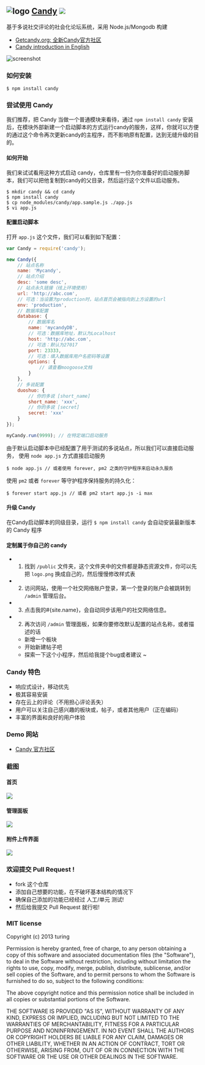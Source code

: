![logo](http://ww1.sinaimg.cn/large/61ff0de3gw1e7d9luh49bj201201bdfm.jpg) [Candy](http://getcandy.org) ![](https://badge.fury.io/js/candy.png)
---

基于多说社交评论的社会化论坛系统，采用 Node.js/Mongodb 构建

- [Getcandy.org: 全新Candy官方社区](http://getcandy.org)
- [Candy introduction in English](https://github.com/turingou/candy/blob/master/README.en.md)

![screenshot](http://ww2.sinaimg.cn/large/61ff0de3gw1e7gysyptnkj20wf0nj0wu.jpg)

### 如何安装
````
$ npm install candy
````

### 尝试使用 Candy
我们推荐，把 Candy 当做一个普通模块来看待，通过 `npm install candy` 安装后，在模块外部新建一个启动脚本的方式运行candy的服务，这样，你就可以方便的通过这个命令再次更新candy的主程序，而不影响原有配置，达到无缝升级的目的。

#### 如何开始
我们来试试看用这种方式启动 candy，仓库里有一份为你准备好的启动服务脚本，我们可以把他复制到candy的父目录，然后运行这个文件以启动服务。
````
$ mkdir candy && cd candy
$ npm install candy
$ cp node_modules/candy/app.sample.js ./app.js
$ vi app.js
````
#### 配置启动脚本
打开 `app.js` 这个文件，我们可以看到如下配置：

````javascript
var Candy = require('candy');

new Candy({
    // 站点名称
    name: 'Mycandy',
    // 站点介绍
    desc: 'some desc',
    // 站点永久链接（线上环境使用）
    url: 'http://abc.com',
    // 可选：当设置为production时，站点首页会被指向到上方设置的url
    env: 'production', 
    // 数据库配置
    database: {
        // 数据库名
        name: 'mycandyDB',
        // 可选：数据库地址，默认为Localhost
        host: 'http://abc.com',
        // 可选：默认为27017
        port: 23333,
        // 可选：填入数据库用户名密码等设置
        options: {
            // 请查看moogoose文档
        }
    },
    // 多说配置
    duoshuo: { 
        // 你的多说 [short_name]
        short_name: 'xxx',
        // 你的多说 [secret]
        secret: 'xxx'
    }
});

myCandy.run(9999); // 在特定端口启动服务
````
由于默认启动脚本中已经配置了用于测试的多说站点，所以我们可以直接启动服务，
使用 `node app.js` 方式直接启动服务

````
$ node app.js // 或者使用 forever, pm2 之类的守护程序来启动永久服务
````
使用 `pm2` 或者 `forever` 等守护程序保持服务的持久化：

````
$ forever start app.js // 或者 pm2 start app.js -i max
````
#### 升级 Candy
在Candy启动脚本的同级目录，运行 `$ npm install candy` 会自动安装最新版本的 Candy 程序

#### 定制属于你自己的 candy

- 1. 找到 `/public` 文件夹，这个文件夹中的文件都是静态资源文件，你可以先把 `logo.png` 换成自己的，然后慢慢修改样式表
- 2. 访问网站，使用一个社交网络账户登录，第一个登录的账户会被跳转到 `/admin` 管理后台。
- 3. 点击我的#{site.name}，会自动同步该用户的社交网络信息。
- 2. 再次访问 `/admin` 管理面板，如果你要修改默认配置的站点名称，或者描述的话
    - 新增一个板块
    - 开始新建帖子吧
    - 探索一下这个小程序，然后给我提个bug或者建议 ~

### Candy 特色

- 响应式设计，移动优先
- 极其容易安装
- 存在云上的评论（不用担心评论丢失）
- 用户可以关注自己感兴趣的板块或，帖子，或者其他用户（正在编码）
- 丰富的界面和良好的用户体验

### Demo 网站

- [Candy 官方社区](http://getcandy.org)

### 截图

#### 首页
![](http://ww2.sinaimg.cn/large/61ff0de3gw1e7gyt8g45pj20wf0njwid.jpg)

#### 管理面板
![](http://ww4.sinaimg.cn/large/61ff0de3jw1e7fos2mr2wj20ur0oln18.jpg)

#### 附件上传界面
![](http://ww2.sinaimg.cn/large/61ff0de3gw1e81cdo3ibij20vs0p4djx.jpg)

### 欢迎提交 Pull Request !

- fork 这个仓库
- 添加自己想要的功能，在不破坏基本结构的情况下
- 确保自己添加的功能已经经过 人工/单元 测试!
- 然后给我提交 Pull Request 就行啦!

### MIT license
Copyright (c) 2013 turing

Permission is hereby granted, free of charge, to any person obtaining a copy
of this software and associated documentation files (the "Software"), to deal
in the Software without restriction, including without limitation the rights
to use, copy, modify, merge, publish, distribute, sublicense, and/or sell
copies of the Software, and to permit persons to whom the Software is
furnished to do so, subject to the following conditions:

The above copyright notice and this permission notice shall be included in
all copies or substantial portions of the Software.

THE SOFTWARE IS PROVIDED "AS IS", WITHOUT WARRANTY OF ANY KIND, EXPRESS OR
IMPLIED, INCLUDING BUT NOT LIMITED TO THE WARRANTIES OF MERCHANTABILITY,
FITNESS FOR A PARTICULAR PURPOSE AND NONINFRINGEMENT. IN NO EVENT SHALL THE
AUTHORS OR COPYRIGHT HOLDERS BE LIABLE FOR ANY CLAIM, DAMAGES OR OTHER
LIABILITY, WHETHER IN AN ACTION OF CONTRACT, TORT OR OTHERWISE, ARISING FROM,
OUT OF OR IN CONNECTION WITH THE SOFTWARE OR THE USE OR OTHER DEALINGS IN
THE SOFTWARE.